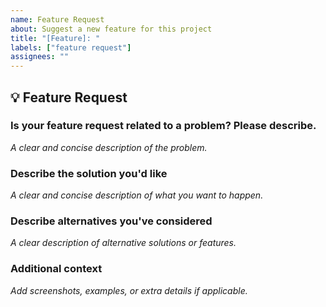 ```yaml
---
name: Feature Request
about: Suggest a new feature for this project
title: "[Feature]: "
labels: ["feature request"]
assignees: ""
---
```


## 💡 Feature Request

### Is your feature request related to a problem? Please describe.
_A clear and concise description of the problem._

### Describe the solution you'd like
_A clear and concise description of what you want to happen._

### Describe alternatives you've considered
_A clear description of alternative solutions or features._

### Additional context
_Add screenshots, examples, or extra details if applicable._

